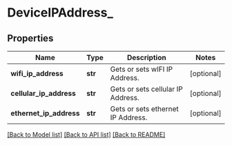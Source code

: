 # DeviceIPAddress_

## Properties
Name | Type | Description | Notes
------------ | ------------- | ------------- | -------------
**wifi_ip_address** | **str** | Gets or sets wIFI IP Address. | [optional] 
**cellular_ip_address** | **str** | Gets or sets cellular IP Address. | [optional] 
**ethernet_ip_address** | **str** | Gets or sets ethernet IP Address. | [optional] 

[[Back to Model list]](../README.md#documentation-for-models) [[Back to API list]](../README.md#documentation-for-api-endpoints) [[Back to README]](../README.md)


